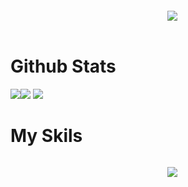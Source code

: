 <p align="center">
    <code>
  <img src="https://lastfm-recently-played.vercel.app/api?user=FRCat&count=1"></img>
  </code>
</p>

<h1>Github Stats</h1>

<img src="https://github-readme-streak-stats.herokuapp.com/?user=French-Cat&theme=vue-dark&date_format=M%20j%5B%2C%20Y%5D"></img><img src="https://github-readme-stats.vercel.app/api?username=French-Cat&count_private=true&show_icons=true&theme=vue-dark"></img>
<img src="https://github-readme-stats.vercel.app/api/top-langs/?username=French-Cat&langs_count=10&theme=vue-dark"></img>

<h1>My Skils</h1>

<p align="center">
    <code>
  <img src="https://skillicons.dev/icons?i=androidstudio,aws,bash,cloudflare,css,discord,bots,docker,electron,express,github,gitlab,go,html,ai,js,linux,lua,md,nodejs,ps,php,powershell,raspberrypi,stackoverflow,svg,unity,visualstudio,vscode,workers&perline=10"></img>
  </code>
</p>
